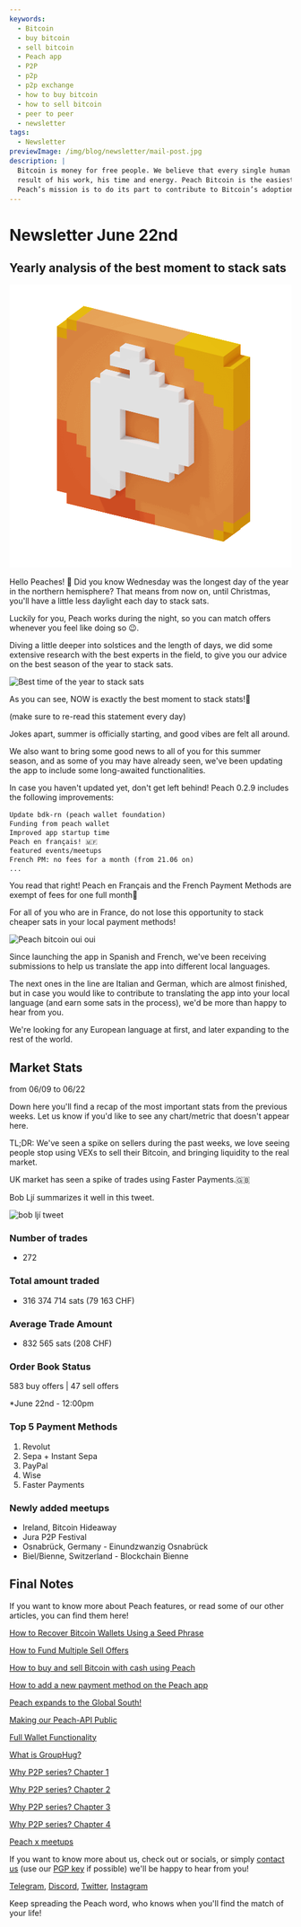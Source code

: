 ```yaml
---
keywords:
  - Bitcoin
  - buy bitcoin
  - sell bitcoin
  - Peach app
  - P2P
  - p2p
  - p2p exchange
  - how to buy bitcoin
  - how to sell bitcoin
  - peer to peer
  - newsletter
tags:
  - Newsletter
previewImage: /img/blog/newsletter/mail-post.jpg
description: |
  Bitcoin is money for free people. We believe that every single human being has the right to choose which money he uses to store his wealth, the
  result of his work, his time and energy. Peach Bitcoin is the easiest platform to buy and sell bitcoin peer to peer.
  Peach’s mission is to do its part to contribute to Bitcoin’s adoption in the hands of the people.
---
```


# Newsletter June 22nd

## Yearly analysis of the best moment to stack sats

![peachy peach bitcoin gif](/img/blog/newsletter/gif-peach.gif)

Hello Peaches! 🍑
Did you know Wednesday was the longest day of the year in the northern hemisphere? That means from now on, until Christmas, you'll have a little less daylight each day to stack sats.

Luckily for you, Peach works during the night, so you can match offers whenever you feel like doing so 😉.

Diving a little deeper into solstices and the length of days, we did some extensive research with the best experts in the field, to give you our advice on the best season of the year to stack sats.

![Best time of the year to stack sats](https://img.mailinblue.com/5647291/images/content_library/original/64941307dfe4913ead6c14a6.png)

As you can see, NOW is exactly the best moment to stack stats!💸

(make sure to re-read this statement every day)

Jokes apart, summer is officially starting, and good vibes are felt all around.

We also want to bring some good news to all of you for this summer season, and as some of you may have already seen, we've been updating the app to include some long-awaited functionalities.

In case you haven't updated yet, don't get left behind! Peach 0.2.9 includes the following improvements:

    Update bdk-rn (peach wallet foundation)
    Funding from peach wallet
    Improved app startup time
    Peach en français! 🇲🇫
    featured events/meetups
    French PM: no fees for a month (from 21.06 on)
    ...

You read that right! Peach en Français and the French Payment Methods are exempt of fees for one full month🤑

For all of you who are in France, do not lose this opportunity to stack cheaper sats in your local payment methods!

![Peach bitcoin oui oui](https://img.mailinblue.com/5647291/images/content_library/original/649416828985185b31521435.gif)

Since launching the app in Spanish and French, we've been receiving submissions to help us translate the app into different local languages.

The next ones in the line are Italian and German, which are almost finished, but in case you would like to contribute to translating the app into your local language (and earn some sats in the process), we'd be more than happy to hear from you.

We're looking for any European language at first, and later expanding to the rest of the world.

## Market Stats

from 06/09 to 06/22

Down here you'll find a recap of the most important stats from the previous weeks. Let us know if you'd like to see any chart/metric that doesn't appear here.

TL;DR: We've seen a spike on sellers during the past weeks, we love seeing people stop using VEXs to sell their Bitcoin, and bringing liquidity to the real market.

UK market has seen a spike of trades using Faster Payments.🇬🇧

Bob Ljí summarizes it well in this tweet.

![bob ljí tweet](https://img.mailinblue.com/5647291/images/content_library/original/6494188b6eb6f010ad6c7ee3.png)

### Number of trades

- 272

### Total amount traded

- 316 374 714 sats (79 163 CHF)

### Average Trade Amount

- 832 565 sats (208 CHF)

### Order Book Status

583 buy offers | 47 sell offers

\*June 22nd - 12:00pm

### Top 5 Payment Methods

1. Revolut
2. Sepa + Instant Sepa
3. PayPal
4. Wise
5. Faster Payments

### Newly added meetups

- Ireland, Bitcoin Hideaway
- Jura P2P Festival
- Osnabrück, Germany - Einundzwanzig Osnabrück
- Biel/Bienne, Switzerland - Blockchain Bienne

## Final Notes

If you want to know more about Peach features, or read some of our other articles, you can find them here!

[How to Recover Bitcoin Wallets Using a Seed Phrase](https://peachbitcoin.com/el/blog/how-to-restore-peach-wallet/)

[How to Fund Multiple Sell Offers](https://peachbitcoin.com/el/blog/funding-multiple-sell-offers/)

[How to buy and sell Bitcoin with cash using Peach](https://peachbitcoin.com/el/blog/how-to-buy-and-sell-bitcoin-with-cash-using-peach/)

[How to add a new payment method on the Peach app](https://peachbitcoin.com/el/blog/how-to-add-a-payment-method/)

[Peach expands to the Global South!](https://peachbitcoin.com/el/blog/peach-expands-to-the-global-south/)

[Making our Peach-API Public](https://peachbitcoin.com/el/blog/making-our-peach-api-public/)

[Full Wallet Functionality](https://peachbitcoin.com/el/blog/full-wallet-functionality/)

[What is GroupHug?](https://peachbitcoin.com/el/blog/group-hug/)

[Why P2P series? Chapter 1](https://peachbitcoin.com/el/blog/why-p2p-chapter-1/)

[Why P2P series? Chapter 2](https://peachbitcoin.com/el/blog/why-p2p-chapter-2/)

[Why P2P series? Chapter 3](https://peachbitcoin.com/el/blog/why-p2p-chapter-3-circular-economies/)

[Why P2P series? Chapter 4](https://peachbitcoin.com/el/blog/why-p2p-chapter-4-chains-of-trust/)

[Peach x meetups](https://peachbitcoin.com/el/blog/peach-for-meetups/)

If you want to know more about us, check out or socials, or simply [contact us](mailto:hello@peachbitcoin.com) (use our [PGP key](https://keys.openpgp.org/vks/v1/by-fingerprint/48339A19645E2E53488E0E5479E1B270FACD1BD2) if possible) we'll be happy to hear from you!

[Telegram](https://t.me/+GkOW1J-ixBBkZWRk), [Discord](https://discord.gg/ypeHz3SW54), [Twitter](https://twitter.com/peachbitcoin), [Instagram](https://instagram.com/peachbitcoin)

Keep spreading the Peach word, who knows when you'll find the match of your life!
